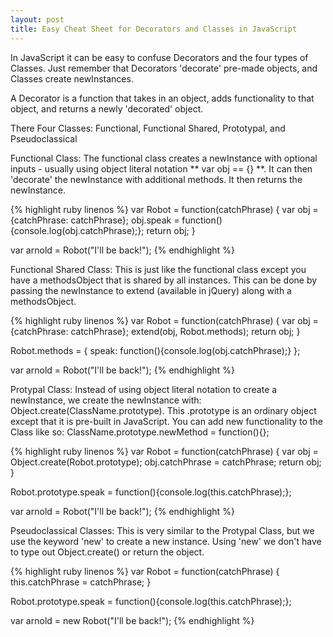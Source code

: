 ```yaml
---
layout: post
title: Easy Cheat Sheet for Decorators and Classes in JavaScript
---
```


In JavaScript it can be easy to confuse Decorators and the four types of Classes.  Just remember that Decorators 'decorate' pre-made objects, and Classes create newInstances.

A Decorator is a function that takes in an object, adds functionality to that object, and returns a newly 'decorated' object.

There Four Classes: Functional, Functional Shared, Prototypal, and Pseudoclassical

Functional Class: The functional class creates a newInstance with optional inputs - usually using object literal notation ** var obj == {} **.  It can then 'decorate' the newInstance with additional methods.  It then returns the newInstance.

{% highlight ruby linenos %}
var Robot = function(catchPhrase) {
  var obj = {catchPhrase: catchPhrase};
  obj.speak = function(){console.log(obj.catchPhrase);};
  return obj;
}

var arnold = Robot("I'll be back!");
{% endhighlight %}

Functional Shared Class: This is just like the functional class except you have a methodsObject that is shared by all instances.  This can be done by passing the newInstance to extend (available in jQuery) along with a methodsObject.  

{% highlight ruby linenos %}
var Robot = function(catchPhrase) {
  var obj = {catchPhrase: catchPhrase};
  extend(obj, Robot.methods);
  return obj;
}

Robot.methods = {
  speak: function(){console.log(obj.catchPhrase);}
};

var arnold = Robot("I'll be back!");
{% endhighlight %}

Protypal Class: Instead of using object literal notation to create a newInstance, we create the newInstance with: Object.create(ClassName.prototype).  This .prototype is an ordinary object except that it is pre-built in JavaScript.  You can add new functionality to the Class like so: ClassName.prototype.newMethod = function(){};

{% highlight ruby linenos %}
var Robot = function(catchPhrase) {
  var obj = Object.create(Robot.prototype);
  obj.catchPhrase = catchPhrase;
  return obj;
}

Robot.prototype.speak = function(){console.log(this.catchPhrase);};

var arnold = Robot("I'll be back!");
{% endhighlight %}

Pseudoclassical Classes:  This is very similar to the Protypal Class, but we use the keyword 'new' to create a new instance.  Using 'new' we don't have to type out Object.create() or return the object.

{% highlight ruby linenos %}
var Robot = function(catchPhrase) {
  this.catchPhrase = catchPhrase;
}

Robot.prototype.speak = function(){console.log(this.catchPhrase);};

var arnold = new Robot("I'll be back!");
{% endhighlight %}
